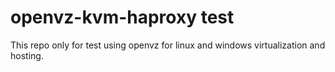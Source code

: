 # openvz-kvm-haproxy test
This repo only for test using openvz for linux and windows virtualization and hosting.
